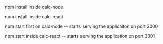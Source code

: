 npm install inside calc-node 

npm install inside calc-react


npm start first on calc-node -- starts serving the applicaiton on port 3000

npm start inside calc-react -- starts serving the application on port 3001
